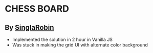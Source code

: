 # CHESS BOARD

## By [SinglaRobin](https://github.com/singlarobin)

-   Implemented the solution in 2 hour in Vanilla JS
-   Was stuck in making the grid UI with alternate color background